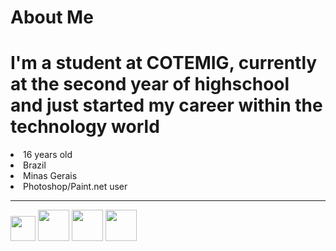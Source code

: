 # About Me

 <h1>I'm a student at COTEMIG, currently at the second year of highschool and just started my career within the technology world</h1>
 
  <div>
   <li> 16 years old
   <li> Brazil
   <li> Minas Gerais
   <li> Photoshop/Paint.net user 
   </div>
 <hr>
 <div>
   <img height='40em' src='https://cdn.worldvectorlogo.com/logos/c--4.svg'>
   <img height='50em' src='https://cdn.worldvectorlogo.com/logos/adobe-photoshop-cs6.svg'>
   <img height='50em' src='https://cdn.worldvectorlogo.com/logos/visual-studio-code-1.svg'>
   <img height='50em' src='https://cdn.worldvectorlogo.com/logos/logo-javascript.svg'>
 </div>
   
   
